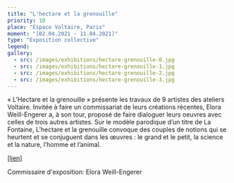 ```yaml
---
title: "L'hectare et la grenouille"
priority: 10
place: "Espace Voltaire, Paris"
moment: "[02.04.2021 - 11.04.2021]"
type: "Exposition collective"
legend: 
gallery:
  - src: /images/exhibitions/hectare-grenouille-0.jpg
  - src: /images/exhibitions/hectare-grenouille-1.jpg
  - src: /images/exhibitions/hectare-grenouille-2.jpg
  - src: /images/exhibitions/hectare-grenouille-3.jpg
---
```

« L’Hectare et la grenouille » présente les travaux de 9 artistes des ateliers Voltaire. Invitée à faire un commissariat de leurs créations récentes, Elora Weill-Engerer a, à son tour, proposé de faire dialoguer leurs oeuvres avec celles de trois autres artistes. Sur le modèle parodique d’un titre de La Fontaine, L’hectare et la grenouille convoque des couples de notions qui se heurtent et se conjuguent dans les œuvres : le grand et le petit, la science et la nature, l’homme et l’animal.

[[lien]](http://pointcontemporain.com/en-direct-exposition-lhectare-et-la-grenouille/)

Commissaire d'exposition: Elora Weill-Engerer


